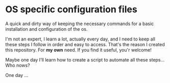 # OS specific configuration files

A quick and dirty way of keeping the necessary commands for a basic installation and configuration of the os.

I'm not an expert, I learn a lot, actually every day, and I need to keep all these steps I follow in order and easy to access. That's the reason I created this repository. For **my own** need. If you find it useful, you'r welcome!

Maybe one day I'll learn how to create a script to automate all these steps... Who nows?

One day ...

